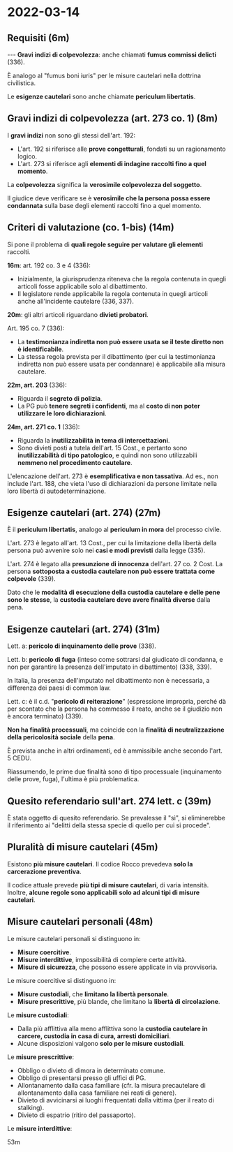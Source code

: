 # 2022-03-14

<!-- vim:set spelllang=it: -->

<!-- inizio: 0m -->

## Requisiti (6m)

--- **Gravi indizi di colpevolezza**: anche chiamati **fumus commissi delicti** (336).

È analogo al "fumus boni iuris" per le misure cautelari nella dottrina civilistica.

Le **esigenze cautelari** sono anche chiamate **periculum libertatis**.

## Gravi indizi di colpevolezza (art. 273 co. 1) (8m)

I **gravi indizi** non sono gli stessi dell'art. 192:

* L'art. 192 si riferisce alle **prove congetturali**, fondati su un ragionamento logico.
* L'art. 273 si riferisce agli **elementi di indagine raccolti fino a quel momento**.

La **colpevolezza** significa la **verosimile colpevolezza del soggetto**.

Il giudice deve verificare se è **verosimile che la persona possa essere condannata** sulla base degli elementi raccolti fino a quel momento.

## Criteri di valutazione (co. 1-bis) (14m)

Si pone il problema di **quali regole seguire per valutare gli elementi** raccolti.

**16m**: art. 192 co. 3 e 4 (336):

* Inizialmente, la giurisprudenza riteneva che la regola contenuta in quegli articoli fosse applicabile solo al dibattimento.
* Il legislatore rende applicabile la regola contenuta in quegli articoli anche all'incidente cautelare (336, 337).

**20m**: gli altri articoli riguardano **divieti probatori**.

Art. 195 co. 7 (336):

* La **testimonianza indiretta non può essere usata se il teste diretto non è identificabile**.
* La stessa regola prevista per il dibattimento (per cui la testimonianza indiretta non può essere usata per condannare) è applicabile alla misura cautelare.

**22m, art. 203** (336):

* Riguarda il **segreto di polizia**.
* La PG può **tenere segreti i confidenti**, ma al **costo di non poter utilizzare le loro dichiarazioni**.

**24m, art. 271 co. 1** (336):

* Riguarda la **inutilizzabilità in tema di intercettazioni**.
* Sono divieti posti a tutela dell'art. 15 Cost., e pertanto sono **inutilizzabilità di tipo patologico**, e quindi non sono utilizzabili **nemmeno nel procedimento cautelare**.

L'elencazione dell'art. 273 è **esemplificativa e non tassativa**.
Ad es., non include l'art. 188, che vieta l'uso di dichiarazioni da persone limitate nella loro libertà di autodeterminazione.

## Esigenze cautelari (art. 274) (27m)

È il **periculum libertatis**, analogo al **periculum in mora** del processo civile.

L'art. 273 è legato all'art. 13 Cost., per cui la limitazione della libertà della persona può avvenire solo nei **casi e modi previsti** dalla legge (335).

L'art. 274 è legato alla **presunzione di innocenza** dell'art. 27 co. 2 Cost.
La persona **sottoposta a custodia cautelare non può essere trattata come colpevole** (339).

Dato che le **modalità di esecuzione della custodia cautelare e delle pene sono le stesse**, la **custodia cautelare deve avere finalità diverse** dalla pena.

## Esigenze cautelari (art. 274) (31m)

Lett. a: **pericolo di inquinamento delle prove** (338).

Lett. b: **pericolo di fuga** (inteso come sottrarsi dal giudicato di condanna, e non per garantire la presenza dell'imputato in dibattimento) (338, 339).

In Italia, la presenza dell'imputato nel dibattimento non è necessaria, a differenza dei paesi di common law.

Lett. c: è il c.d. "**pericolo di reiterazione**" (espressione impropria, perché dà per scontato che la persona ha commesso il reato, anche se il giudizio non è ancora terminato) (339).

**Non ha finalità processuali**, ma coincide con la **finalità di neutralizzazione della pericolosità sociale** della **pena**.

È prevista anche in altri ordinamenti, ed è ammissibile anche secondo l'art. 5 CEDU.

Riassumendo, le prime due finalità sono di tipo processuale (inquinamento delle prove, fuga), l'ultima è più problematica.

## Quesito referendario sull'art. 274 lett. c (39m)

È stata oggetto di quesito referendario.
Se prevalesse il "sì", si eliminerebbe il riferimento ai "delitti della stessa specie di quello per cui si procede".

## Pluralità di misure cautelari (45m)

Esistono **più misure cautelari**.
Il codice Rocco prevedeva **solo la carcerazione preventiva**.

Il codice attuale prevede **più tipi di misure cautelari**, di varia intensità.
Inoltre, **alcune regole sono applicabili solo ad alcuni tipi di misure cautelari**.

## Misure cautelari personali (48m)

Le misure cautelari personali si distinguono in: 

* **Misure coercitive**.
* **Misure interdittive**, impossibilità di compiere certe attività.
* **Misure di sicurezza**, che possono essere applicate in via provvisoria.

Le misure coercitive si distinguono in:

* **Misure custodiali**, che **limitano la libertà personale**.
* **Misure prescrittive**, più blande, che limitano la **libertà di circolazione**.

Le **misure custodiali**:

* Dalla più afflittiva alla meno afflittiva sono la **custodia cautelare in carcere, custodia in casa di cura, arresti domiciliari**.
* Alcune disposizioni valgono **solo per le misure custodiali**.

Le **misure prescrittive**:

* Obbligo o divieto di dimora in determinato comune.
* Obbligo di presentarsi presso gli uffici di PG.
* Allontanamento dalla casa familiare (cfr. la misura precautelare di allontanamento dalla casa familiare nei reati di genere).
* Divieto di avvicinarsi ai luoghi frequentati dalla vittima (per il reato di stalking).
* Divieto di espatrio (ritiro del passaporto).

Le **misure interdittive**:

53m

